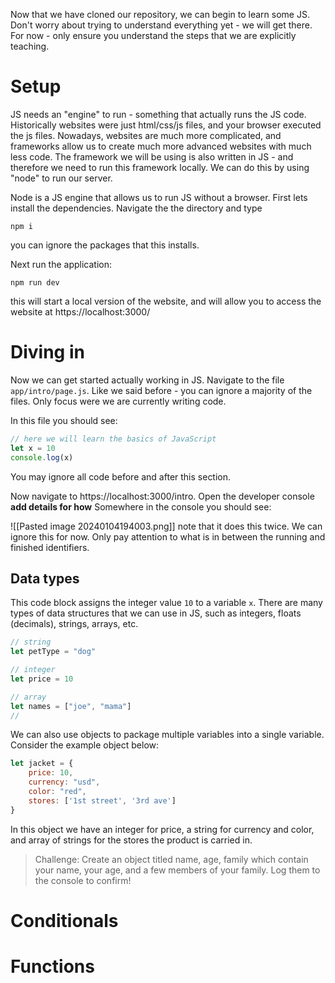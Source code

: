 
Now that we have cloned our repository, we can begin to learn some JS. Don't worry about trying to understand everything yet - we will get there. For now - only ensure you understand the steps that we are explicitly teaching. 

# Setup

JS needs an "engine" to run - something that actually runs the JS code. Historically websites were just html/css/js files, and your browser executed the js files. Nowadays, websites are much more complicated, and frameworks allow us to create much more advanced websites with much less code. The framework we will be using is also written in JS - and therefore we need to run this framework locally. We can do this by using "node" to run our server. 

Node is a JS engine that allows us to run JS without a browser. First lets install the dependencies. Navigate the the directory and type 
```shell
npm i
```
you can ignore the packages that this installs. 

Next run the application:
```shell
npm run dev
```
this will start a local version of the website, and will allow you to access the website at https://localhost:3000/


# Diving in

Now we can get started actually working in JS. Navigate to the file `app/intro/page.js`. Like we said before - you can ignore a majority of the files. Only focus were we are currently writing code.

In this file you should see:
```js
// here we will learn the basics of JavaScript
let x = 10
console.log(x)

```
You may ignore all code before and after this section. 

Now navigate to https://localhost:3000/intro. Open the developer console **add details for how**
Somewhere in the console you should see:

![[Pasted image 20240104194003.png]]
note that it does this twice. We can ignore this for now. Only pay attention to what is in between the running and finished identifiers. 

## Data types
This code block assigns the integer value `10` to a variable `x`. There are many types of data structures that we can use in JS, such as integers, floats (decimals), strings, arrays, etc. 

```js
// string
let petType = "dog"

// integer
let price = 10

// array
let names = ["joe", "mama"]
//
```

We can also use objects to package multiple variables into a single variable. Consider the example object below:
```js
let jacket = {
	price: 10,
	currency: "usd",
	color: "red",
	stores: ['1st street', '3rd ave']
}
```
In this object we have an integer for price, a string for currency and color, and array of strings for the stores the product is carried in. 

>Challenge:
>Create an object titled name, age, family which contain your name, your age, and a few members of your family. Log them to the console to confirm!

# Conditionals
# Functions



